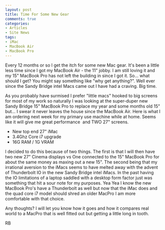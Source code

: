 ```yaml
---
layout: post
title: Time For Some New Gear
comments: true
categories:
- Articles
- Site News
tags:
- iMac
- MacBook Air
- MacBook Pro
---
```

Every 12 months or so I get the itch for some new Mac gear. It's been a little less time since I got my MacBook Air - the 11" jobby. I am still loving it and my 15" MacBook Pro has not left the building in since I got it. So... what should I get? You might say something like "why get anything?". Well ever since the Sandy Bridge intel Macs came out I have had a craving. Big time.

As you probably have surmised I prefer "little macs" hooked to big screens for most of my work so naturally I was looking at the super-duper new Sandy Bridge 15" MacBook Pro to replace my year and some months old 15" but... I swear it never leaves the house since the MacBook Air. Here is what I am ordering next week for my primary use machine while at home. Seems like it will give me great performance  and TWO 27" screens.
<ul>
	<li>New top end 27" iMac</li>
	<li>3.4Ghz Core i7 upgrade</li>
	<li>16G RAM / 1G VRAM</li>
</ul>
I decided to do this because of two things. The first is that I will then have two new 27" Cinema displays vs One connected to the 15" MacBook Pro for about the same money as maxing out a new 15". The second being that my irrational aversion to the iMacs seems to have melted away with the advent of Thunderbolt IO in the new Sandy Bridge intel iMacs. In the past having the IO limitations of a laptop saddled with a desktop form factor just was something that hit a sour note for my purposes. Yea Yea I know the new MacBook Pro's have a Thunderbolt as well but now that the iMac does and the quad core i7 model should shred an older MacPro I am more comfortable with that choice.

Any thoughts? I will let you know how it goes and how it compares real world to a MacPro that is well fitted out but getting a little long in tooth.

RB